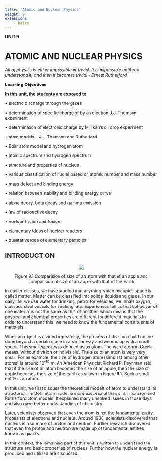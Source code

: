 ```yaml
---
title: 'Atomic and Nuclear Physics'
weight: 9
extensions:
    - katex
---
```



**UNIT 9**
# ATOMIC AND NUCLEAR PHYSICS

*All of physics is either impossible or trivial. It is impossible until you understand it, and then it becomes trivial - Ernest Rutherford*


**Learning Objectives**


**In this unit, the students are exposed to** 

• electric discharge through the gases 

• determination of specific charge of by an electron J.J. Thomson experiment

• determination of electronic charge by Millikan’s oil drop experiment

• atom models – J.J. Thomson and Rutherford

• Bohr atom model and hydrogen atom

• atomic spectrum and hydrogen spectrum

• structure and properties of nucleus

• various classification of nuclei based on atomic number  and mass number

• mass defect and binding energy

• relation between stability and binding energy curve

• alpha decay, beta decay and gamma emission

• law of radioactive decay

• nuclear fission and fusion

• elementary ideas of nuclear reactors

• qualitative idea of elementary particles


## INTRODUCTION

<div align="center">
  <img src="9.1.png"/>
  <p> Figure 9.1  </strong>Comparision of size of an atom with that of an apple and comparision of size of an apple with that of the Earth</p>
</div>

In earlier classes, we have studied that anything which occupies space is called matter. Matter can be classified into solids, liquids and gases. In our daily life, we use water for drinking, petrol for vehicles, we inhale oxygen, stainless steel vessels for cooking, etc. Experiences tell us that behaviour of one material is not the same as that of another, which means that the physical and chemical properties are different for different materials.In order to understand this, we need to know the fundamental constituents of materials.

When an object is divided repeatedly, the process of division could not be done beyond a certain stage in a similar way and we end up with a small speck. This small speck was defined as an atom. The word atom in Greek means ‘without division or indivisible’. The size of an atom is very very small. For an example, the size of hydrogen atom (simplest among other atoms) is around 10<sup>–10</sup> m. An American Physicist Richard P. Feynman said that if the size of an atom becomes the size of an apple, then the size of apple becomes the size of the earth as shown in Figure 9.1. Such a small entity is an atom.

In this unit, we first discuss the theoretical models of atom to understand its structure. The Bohr atom model is more successful than J. J. Thomson and Rutherford atom models. It explained many unsolved issues in those days and also gave better understanding of chemistry.

Later, scientists observed that even the atom is not the fundamental entity. It consists of electrons and nucleus. Around 1930, scientists discovered that nucleus is also made of proton and neutron. Further research discovered that even the proton and neutron are made up of fundamental entities known as quarks.

In this context, the remaining part of this unit is written to understand the structure and basic properties of nucleus. Further how the nuclear energy is produced and utilized are discussed.
